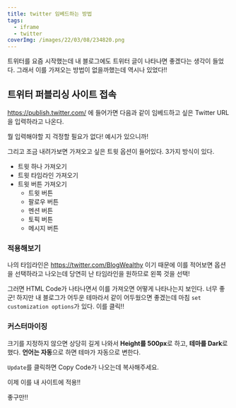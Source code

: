 ```yaml
---
title: twitter 임베드하는 방법
tags:
  - iframe
  - twitter
coverImg: /images/22/03/08/234820.png
---
```


트위터를 요즘 시작했는데 내 블로그에도 트위터 글이 나타나면 좋겠다는 생각이 들었다. 그래서 이를 가져오는 방법이 없을까했는데 역시나 있었다!!

<!--more-->

## 트위터 퍼블리싱 사이트 접속

https://publish.twitter.com/ 에 들어가면 다음과 같이 임베드하고 싶은 Twitter URL을 입력하라고 나온다.

<post-img src="/images/22/03/08/234859.png"></post-img>

뭘 입력해야할 지 걱정할 필요가 없다! 예시가 있으니까!

<post-img src="/images/22/03/08/234935.png"></post-img>

그리고 조금 내려가보면 가져오고 싶은 트윗 옵션이 들어있다. 3가지 방식이 있다.

<post-img src="/images/22/03/08/235105.png"></post-img>

- 트윗 하나 가져오기
- 트윗 타임라인 가져오기
- 트윗 버튼 가져오기
  - 트윗 버튼
  - 팔로우 버튼
  - 멘션 버튼
  - 토픽 버튼
  - 메시지 버튼

### 적용해보기

나의 타임라인은 https://twitter.com/BlogWealthy 이기 때문에 이를 적어보면 옵션을 선택하라고 나오는데 당연히 난 타임라인을 원하므로 왼쪽 것을 선택!

<post-img src="/images/22/03/08/235326.png"></post-img>

그러면 HTML Code가 나타나면서 이를 가져오면 어떻게 나타나는지 보인다. 너무 좋군! 하지만 내 블로그가 어두운 테마라서 같이 어두웠으면 좋겠는데 마침 `set customization options`가 있다. 이를 클릭!!

<post-img src="/images/22/03/09/000026.png"></post-img>

### 커스터마이징

크기를 지정하지 않으면 상당히 길게 나와서 **Height를 500px**로 하고, **테마를 Dark**로 했다. **언어는 자동**으로 하면 테마가 자동으로 변한다.

<post-img src="/images/22/03/09/000318.png"></post-img>

`Update`를 클릭하면 Copy Code가 나오는데 복사해주세요.

<post-img src="/images/22/03/09/000437.png"></post-img>

이제 이를 내 사이트에 적용!!

<post-img src="/images/22/03/09/000654.png"></post-img>

좋구만!!

<post-img src="/images/22/03/09/000718.png"></post-img>
